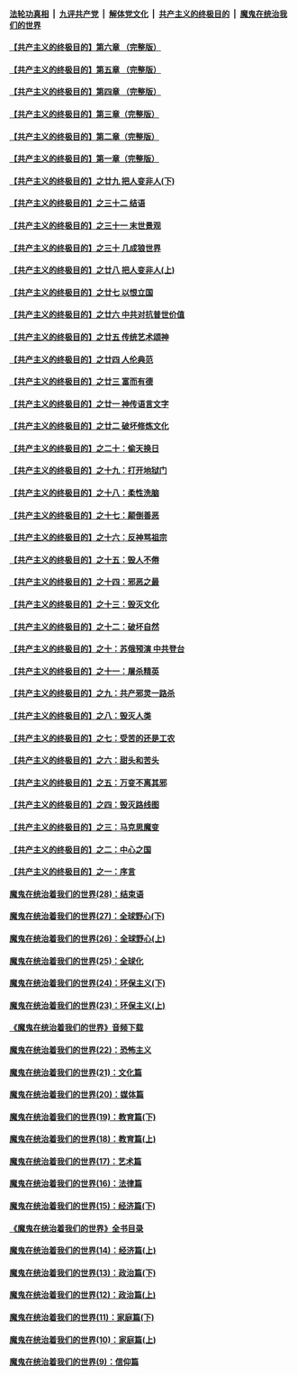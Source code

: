 

####  [法轮功真相](../../../../basic/blob/master/README.md?t=04252215) &nbsp;|&nbsp; [九评共产党](../../../../9ping.md/blob/master/README.md?t=04252215) &nbsp;|&nbsp; [解体党文化](../../../../jtdwh.md/blob/master/README.md?t=04252215)  &nbsp;|&nbsp; [共产主义的终极目的](../../../../gczydzjmd.md/blob/master/README.md?t=04252215) &nbsp;|&nbsp; [魔鬼在统治我们的世界](../../../../mgztzwmdsj.md/blob/master/README.md?t=04252215) 

#### [【共产主义的终极目的】第六章 （完整版）](../pages/nsc422/n11428913.md?t=04252215) 

#### [【共产主义的终极目的】第五章 （完整版）](../pages/nsc422/n11428912.md?t=04252215) 

#### [【共产主义的终极目的】第四章 （完整版）](../pages/nsc422/n11428907.md?t=04252215) 

#### [【共产主义的终极目的】第三章（完整版）](../pages/nsc422/n11428848.md?t=04252215) 

#### [【共产主义的终极目的】第二章（完整版）](../pages/nsc422/n11428831.md?t=04252215) 

#### [【共产主义的终极目的】第一章（完整版）](../pages/nsc422/n11417651.md?t=04252215) 

#### [【共产主义的终极目的】之廿九 把人变非人(下)](../pages/nsc422/n11344140.md?t=04252215) 

#### [【共产主义的终极目的】之三十二 结语](../pages/nsc422/n11360535.md?t=04252215) 

#### [【共产主义的终极目的】之三十一 末世景观](../pages/nsc422/n11351129.md?t=04252215) 

#### [【共产主义的终极目的】之三十 几成狼世界](../pages/nsc422/n11348280.md?t=04252215) 

#### [【共产主义的终极目的】之廿八 把人变非人(上)](../pages/nsc422/n11340492.md?t=04252215) 

#### [【共产主义的终极目的】之廿七 以恨立国](../pages/nsc422/n11336944.md?t=04252215) 

#### [【共产主义的终极目的】之廿六 中共对抗普世价值](../pages/nsc422/n11324785.md?t=04252215) 

#### [【共产主义的终极目的】之廿五 传统艺术颂神](../pages/nsc422/n11296396.md?t=04252215) 

#### [【共产主义的终极目的】之廿四 人伦典范](../pages/nsc422/n11296397.md?t=04252215) 

#### [【共产主义的终极目的】之廿三 富而有德](../pages/nsc422/n11283598.md?t=04252215) 

#### [【共产主义的终极目的】之廿一 神传语言文字](../pages/nsc422/n11263265.md?t=04252215) 

#### [【共产主义的终极目的】之廿二 破坏修炼文化](../pages/nsc422/n11245728.md?t=04252215) 

#### [【共产主义的终极目的】之二十：偷天换日](../pages/nsc422/n11238846.md?t=04252215) 

#### [【共产主义的终极目的】之十九：打开地狱门](../pages/nsc422/n11206376.md?t=04252215) 

#### [【共产主义的终极目的】之十八：柔性洗脑](../pages/nsc422/n11199994.md?t=04252215) 

#### [【共产主义的终极目的】之十七：颠倒善恶](../pages/nsc422/n11179782.md?t=04252215) 

#### [【共产主义的终极目的】之十六：反神骂祖宗](../pages/nsc422/n11166798.md?t=04252215) 

#### [【共产主义的终极目的】之十五：毁人不倦](../pages/nsc422/n11166792.md?t=04252215) 

#### [【共产主义的终极目的】之十四：邪恶之最](../pages/nsc422/n11150249.md?t=04252215) 

#### [【共产主义的终极目的】之十三：毁灭文化](../pages/nsc422/n11135227.md?t=04252215) 

#### [【共产主义的终极目的】之十二：破坏自然](../pages/nsc422/n11135214.md?t=04252215) 

#### [【共产主义的终极目的】之十：苏俄预演 中共登台](../pages/nsc422/n11118424.md?t=04252215) 

#### [【共产主义的终极目的】之十一：屠杀精英](../pages/nsc422/n11118442.md?t=04252215) 

#### [【共产主义的终极目的】之九：共产邪灵一路杀](../pages/nsc422/n11114139.md?t=04252215) 

#### [【共产主义的终极目的】之八：毁灭人类](../pages/nsc422/n11108503.md?t=04252215) 

#### [【共产主义的终极目的】之七：受苦的还是工农](../pages/nsc422/n11101809.md?t=04252215) 

#### [【共产主义的终极目的】之六：甜头和苦头](../pages/nsc422/n11096971.md?t=04252215) 

#### [【共产主义的终极目的】之五：万变不离其邪](../pages/nsc422/n11091285.md?t=04252215) 

#### [【共产主义的终极目的】之四：毁灭路线图](../pages/nsc422/n11086284.md?t=04252215) 

#### [【共产主义的终极目的】之三：马克思魔变](../pages/nsc422/n11061941.md?t=04252215) 

#### [【共产主义的终极目的】之二：中心之国](../pages/nsc422/n11047728.md?t=04252215) 

#### [【共产主义的终极目的】之一：序言](../pages/nsc422/n11086077.md?t=04252215) 

#### [魔鬼在统治着我们的世界(28)：结束语](../pages/nsc422/n10936246.md?t=04252215) 

#### [魔鬼在统治着我们的世界(27)：全球野心(下)](../pages/nsc422/n10928319.md?t=04252215) 

#### [魔鬼在统治着我们的世界(26)：全球野心(上)](../pages/nsc422/n10900318.md?t=04252215) 

#### [魔鬼在统治着我们的世界(25)：全球化](../pages/nsc422/n10788205.md?t=04252215) 

#### [魔鬼在统治着我们的世界(24)：环保主义(下)](../pages/nsc422/n10695307.md?t=04252215) 

#### [魔鬼在统治着我们的世界(23)：环保主义(上)](../pages/nsc422/n10688613.md?t=04252215) 

#### [《魔鬼在统治着我们的世界》音频下载](../pages/nsc422/n10635553.md?t=04252215) 

#### [魔鬼在统治着我们的世界(22)：恐怖主义](../pages/nsc422/n10614727.md?t=04252215) 

#### [魔鬼在统治着我们的世界(21)：文化篇](../pages/nsc422/n10597706.md?t=04252215) 

#### [魔鬼在统治着我们的世界(20)：媒体篇](../pages/nsc422/n10586579.md?t=04252215) 

#### [魔鬼在统治着我们的世界(19)：教育篇(下)](../pages/nsc422/n10564808.md?t=04252215) 

#### [魔鬼在统治着我们的世界(18)：教育篇(上)](../pages/nsc422/n10526970.md?t=04252215) 

#### [魔鬼在统治着我们的世界(17)：艺术篇](../pages/nsc422/n10499093.md?t=04252215) 

#### [魔鬼在统治着我们的世界(16)：法律篇](../pages/nsc422/n10485969.md?t=04252215) 

#### [魔鬼在统治着我们的世界(15)：经济篇(下)](../pages/nsc422/n10469975.md?t=04252215) 

#### [《魔鬼在统治着我们的世界》全书目录](../pages/nsc422/n10464261.md?t=04252215) 

#### [魔鬼在统治着我们的世界(14)：经济篇(上)](../pages/nsc422/n10457370.md?t=04252215) 

#### [魔鬼在统治着我们的世界(13)：政治篇(下)](../pages/nsc422/n10448270.md?t=04252215) 

#### [魔鬼在统治着我们的世界(12)：政治篇(上)](../pages/nsc422/n10444576.md?t=04252215) 

#### [魔鬼在统治着我们的世界(11)：家庭篇(下)](../pages/nsc422/n10440961.md?t=04252215) 

#### [魔鬼在统治着我们的世界(10)：家庭篇(上)](../pages/nsc422/n10435448.md?t=04252215) 

#### [魔鬼在统治着我们的世界(9)：信仰篇](../pages/nsc422/n10432159.md?t=04252215) 

